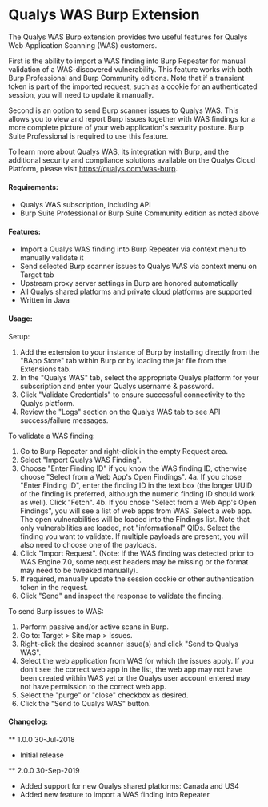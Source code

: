 
Qualys WAS Burp Extension
==========================

The Qualys WAS Burp extension provides two useful features for Qualys Web Application Scanning (WAS) customers. 

First is the ability to import a WAS finding into Burp Repeater for manual validation of a WAS-discovered vulnerability. This feature works with both Burp Professional and Burp Community editions. Note that if a transient token is part of the imported request, such as a cookie for an authenticated session, you will need to update it manually.

Second is an option to send Burp scanner issues to Qualys WAS. This allows you to view and report Burp issues together with WAS findings for a more complete picture of your web application's security posture. Burp Suite Professional is required to use this feature.

To learn more about Qualys WAS, its integration with Burp, and the additional security and compliance solutions available on the Qualys Cloud Platform, please visit https://qualys.com/was-burp.

#### Requirements:
- Qualys WAS subscription, including API
- Burp Suite Professional or Burp Suite Community edition as noted above

#### Features:
- Import a Qualys WAS finding into Burp Repeater via context menu to manually validate it
- Send selected Burp scanner issues to Qualys WAS via context menu on Target tab
- Upstream proxy server settings in Burp are honored automatically
- All Qualys shared platforms and private cloud platforms are supported
- Written in Java

#### Usage:
Setup:
1. Add the extension to your instance of Burp by installing directly from the "BApp Store" tab within Burp or by loading the jar file from the Extensions tab.
2. In the "Qualys WAS" tab, select the appropriate Qualys platform for your subscription and enter your Qualys username & password.
3. Click "Validate Credentials" to ensure successful connectivity to the Qualys platform.
4. Review the "Logs" section on the Qualys WAS tab to see API success/failure messages.

To validate a WAS finding:
1. Go to Burp Repeater and right-click in the empty Request area.
2. Select "Import Qualys WAS Finding".
3. Choose "Enter Finding ID" if you know the WAS finding ID, otherwise choose "Select from a Web App's Open Findings". 
4a. If you chose "Enter Finding ID", enter the finding ID in the text box (the longer UUID of the finding is preferred, although the numeric finding ID should work as well). Click "Fetch".
4b. If you chose "Select from a Web App's Open Findings", you will see a list of web apps from WAS. Select a web app. The open vulnerabilities will be loaded into the Findings list. Note that only vulnerabilities are loaded, not "informational" QIDs. Select the finding you want to validate. If multiple payloads are present, you will also need to choose one of the payloads. 
5. Click "Import Request". (Note: If the WAS finding was detected prior to WAS Engine 7.0, some request headers may be missing or the format may need to be tweaked manually). 
6. If required, manually update the session cookie or other authentication token in the request.
7. Click "Send" and inspect the response to validate the finding.

To send Burp issues to WAS:
1. Perform passive and/or active scans in Burp.
2. Go to: Target > Site map > Issues.
3. Right-click the desired scanner issue(s) and click "Send to Qualys WAS". 
4. Select the web application from WAS for which the issues apply. If you don't see the correct web app in the list, the web app may not have been created within WAS yet or the Qualys user account entered may not have permission to the correct web app.
5. Select the "purge" or "close" checkbox as desired.
6. Click the "Send to Qualys WAS" button.

#### Changelog:
** 1.0.0 30-Jul-2018
- Initial release

** 2.0.0 30-Sep-2019
- Added support for new Qualys shared platforms: Canada and US4
- Added new feature to import a WAS finding into Repeater